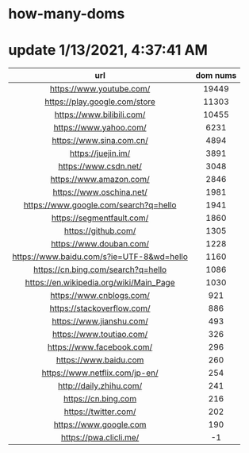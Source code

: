 # how-many-doms

# update 1/13/2021, 4:37:41 AM

url | dom nums
:-: | :-:
https://www.youtube.com/ | 19449
https://play.google.com/store | 11303
https://www.bilibili.com/ | 10455
https://www.yahoo.com/ | 6231
https://www.sina.com.cn/ | 4894
https://juejin.im/ | 3891
https://www.csdn.net/ | 3048
https://www.amazon.com/ | 2846
https://www.oschina.net/ | 1981
https://www.google.com/search?q=hello | 1941
https://segmentfault.com/ | 1860
https://github.com/ | 1305
https://www.douban.com/ | 1228
https://www.baidu.com/s?ie=UTF-8&wd=hello | 1160
https://cn.bing.com/search?q=hello | 1086
https://en.wikipedia.org/wiki/Main_Page | 1030
https://www.cnblogs.com/ | 921
https://stackoverflow.com/ | 886
https://www.jianshu.com/ | 493
https://www.toutiao.com/ | 326
https://www.facebook.com/ | 296
https://www.baidu.com | 260
https://www.netflix.com/jp-en/ | 254
http://daily.zhihu.com/ | 241
https://cn.bing.com | 216
https://twitter.com/ | 202
https://www.google.com | 190
https://pwa.clicli.me/ | -1
